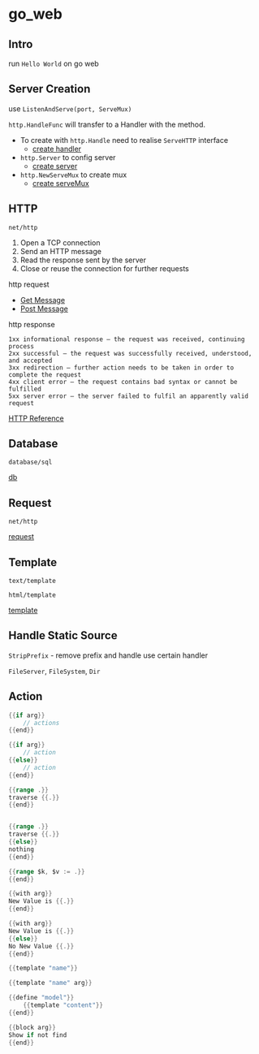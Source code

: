 # go_web

## Intro
run `Hello World` on go web

## Server Creation
use `ListenAndServe(port, ServeMux)`

`http.HandleFunc` will transfer to a Handler with the method.
- To create with `http.Handle` need to realise `ServeHTTP` interface
    - [create handler](src/webapp/chapter02/web01/main.go)
- `http.Server` to config server
    - [create server](src/webapp/chapter02/web02/main.go)
- `http.NewServeMux` to create mux
    - [create serveMux](src/webapp/chapter02/web03/main.go)

## HTTP
`net/http`

1. Open a TCP connection
2. Send an HTTP message
3. Read the response sent by the server
4. Close or reuse the connection for further requests

http request
- [Get Message](src/webapp/chapter03_http/main.go)
- [Post Message](src/webapp/chapter03_http/index.html)

http response
```
1xx informational response – the request was received, continuing process
2xx successful – the request was successfully received, understood, and accepted
3xx redirection – further action needs to be taken in order to complete the request  
4xx client error – the request contains bad syntax or cannot be fulfilled
5xx server error – the server failed to fulfil an apparently valid request
```

[HTTP Reference](https://developer.mozilla.org/en-US/docs/Web/HTTP)

## Database
`database/sql`

[db](src/webapp/chapter04_db/utils/db.go)

## Request

`net/http`

[request](src/webapp/chapter05_request/main.go)

## Template

`text/template`

`html/template`

[template](src/webapp/chapter06_template/main.go)

## Handle Static Source

`StripPrefix` - remove prefix and handle use certain handler

`FileServer`, `FileSystem`, `Dir`

## Action

```go
{{if arg}}
    // actions
{{end}}

{{if arg}}
    // action
{{else}}
    // action
{{end}}
```

```go
{{range .}}
traverse {{.}}
{{end}}


{{range .}}
traverse {{.}}
{{else}}
nothing
{{end}}

{{range $k, $v := .}}
{{end}}
```

```go
{{with arg}}
New Value is {{.}}
{{end}}

{{with arg}}
New Value is {{.}}
{{else}}
No New Value {{.}}
{{end}}
```

```go
{{template "name"}}

{{template "name" arg}}
```

```go
{{define "model"}}
    {{template "content"}}
{{end}}
```

```go
{{block arg}}
Show if not find
{{end}}
```